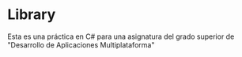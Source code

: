# Library

Esta es una práctica en C# para una asignatura del grado superior de "Desarrollo de Aplicaciones Multiplataforma"